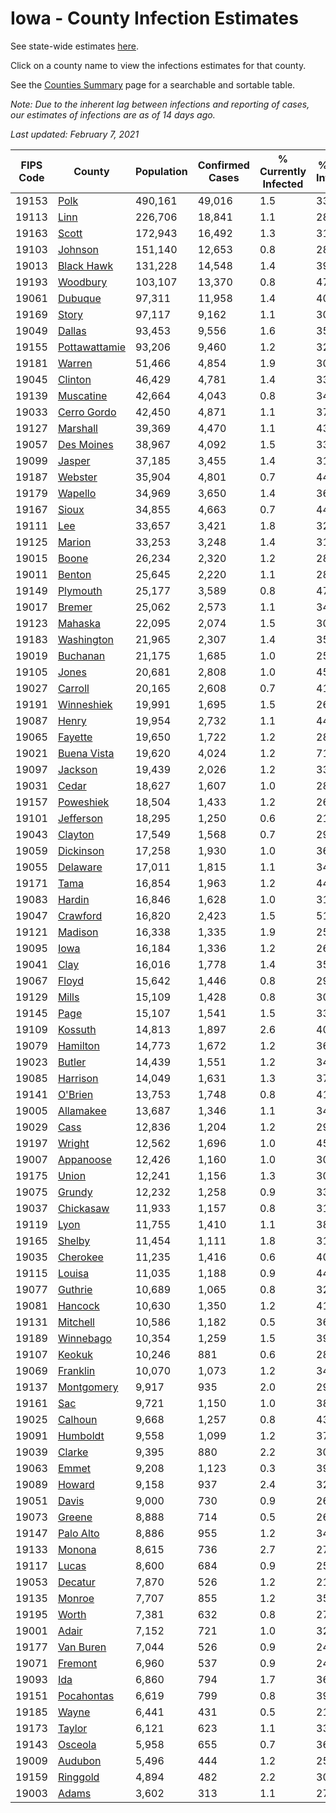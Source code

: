 # Iowa - County Infection Estimates

See state-wide estimates [here](/infections/us-ia).

Click on a county name to view the infections estimates for that county.

See the [Counties Summary](/infections/summary-counties) page for a searchable and sortable table.

*Note: Due to the inherent lag between infections and reporting of cases, our estimates of infections are as of 14 days ago.*

*Last updated: February 7, 2021*

|   FIPS Code |                         County |   Population |   Confirmed Cases |   % Currently Infected |   % Total Infected |
|-------------|--------------------------------|--------------|-------------------|------------------------|--------------------|
|       19153 |                   [Polk](polk) |      490,161 |            49,016 |                    1.5 |               33.8 |
|       19113 |                   [Linn](linn) |      226,706 |            18,841 |                    1.1 |               28.1 |
|       19163 |                 [Scott](scott) |      172,943 |            16,492 |                    1.3 |               31.0 |
|       19103 |             [Johnson](johnson) |      151,140 |            12,653 |                    0.8 |               28.6 |
|       19013 |       [Black Hawk](black-hawk) |      131,228 |            14,548 |                    1.4 |               39.8 |
|       19193 |           [Woodbury](woodbury) |      103,107 |            13,370 |                    0.8 |               47.9 |
|       19061 |             [Dubuque](dubuque) |       97,311 |            11,958 |                    1.4 |               40.2 |
|       19169 |                 [Story](story) |       97,117 |             9,162 |                    1.1 |               30.7 |
|       19049 |               [Dallas](dallas) |       93,453 |             9,556 |                    1.6 |               35.1 |
|       19155 | [Pottawattamie](pottawattamie) |       93,206 |             9,460 |                    1.2 |               32.8 |
|       19181 |               [Warren](warren) |       51,466 |             4,854 |                    1.9 |               30.1 |
|       19045 |             [Clinton](clinton) |       46,429 |             4,781 |                    1.4 |               33.4 |
|       19139 |         [Muscatine](muscatine) |       42,664 |             4,043 |                    0.8 |               34.4 |
|       19033 |     [Cerro Gordo](cerro-gordo) |       42,450 |             4,871 |                    1.1 |               37.2 |
|       19127 |           [Marshall](marshall) |       39,369 |             4,470 |                    1.1 |               43.3 |
|       19057 |       [Des Moines](des-moines) |       38,967 |             4,092 |                    1.5 |               33.8 |
|       19099 |               [Jasper](jasper) |       37,185 |             3,455 |                    1.4 |               31.5 |
|       19187 |             [Webster](webster) |       35,904 |             4,801 |                    0.7 |               44.7 |
|       19179 |             [Wapello](wapello) |       34,969 |             3,650 |                    1.4 |               36.1 |
|       19167 |                 [Sioux](sioux) |       34,855 |             4,663 |                    0.7 |               44.1 |
|       19111 |                     [Lee](lee) |       33,657 |             3,421 |                    1.8 |               32.4 |
|       19125 |               [Marion](marion) |       33,253 |             3,248 |                    1.4 |               31.1 |
|       19015 |                 [Boone](boone) |       26,234 |             2,320 |                    1.2 |               28.3 |
|       19011 |               [Benton](benton) |       25,645 |             2,220 |                    1.1 |               28.4 |
|       19149 |           [Plymouth](plymouth) |       25,177 |             3,589 |                    0.8 |               47.0 |
|       19017 |               [Bremer](bremer) |       25,062 |             2,573 |                    1.1 |               34.0 |
|       19123 |             [Mahaska](mahaska) |       22,095 |             2,074 |                    1.5 |               30.1 |
|       19183 |       [Washington](washington) |       21,965 |             2,307 |                    1.4 |               35.9 |
|       19019 |           [Buchanan](buchanan) |       21,175 |             1,685 |                    1.0 |               25.8 |
|       19105 |                 [Jones](jones) |       20,681 |             2,808 |                    1.0 |               45.2 |
|       19027 |             [Carroll](carroll) |       20,165 |             2,608 |                    0.7 |               41.8 |
|       19191 |       [Winneshiek](winneshiek) |       19,991 |             1,695 |                    1.5 |               26.9 |
|       19087 |                 [Henry](henry) |       19,954 |             2,732 |                    1.1 |               44.5 |
|       19065 |             [Fayette](fayette) |       19,650 |             1,722 |                    1.2 |               28.1 |
|       19021 |     [Buena Vista](buena-vista) |       19,620 |             4,024 |                    1.2 |               71.8 |
|       19097 |             [Jackson](jackson) |       19,439 |             2,026 |                    1.2 |               33.5 |
|       19031 |                 [Cedar](cedar) |       18,627 |             1,607 |                    1.0 |               28.3 |
|       19157 |         [Poweshiek](poweshiek) |       18,504 |             1,433 |                    1.2 |               26.0 |
|       19101 |         [Jefferson](jefferson) |       18,295 |             1,250 |                    0.6 |               21.9 |
|       19043 |             [Clayton](clayton) |       17,549 |             1,568 |                    0.7 |               29.1 |
|       19059 |         [Dickinson](dickinson) |       17,258 |             1,930 |                    1.0 |               36.3 |
|       19055 |           [Delaware](delaware) |       17,011 |             1,815 |                    1.1 |               34.4 |
|       19171 |                   [Tama](tama) |       16,854 |             1,963 |                    1.2 |               44.8 |
|       19083 |               [Hardin](hardin) |       16,846 |             1,628 |                    1.0 |               31.3 |
|       19047 |           [Crawford](crawford) |       16,820 |             2,423 |                    1.5 |               51.0 |
|       19121 |             [Madison](madison) |       16,338 |             1,335 |                    1.9 |               25.6 |
|       19095 |                   [Iowa](iowa) |       16,184 |             1,336 |                    1.2 |               26.8 |
|       19041 |                   [Clay](clay) |       16,016 |             1,778 |                    1.4 |               35.6 |
|       19067 |                 [Floyd](floyd) |       15,642 |             1,446 |                    0.8 |               29.9 |
|       19129 |                 [Mills](mills) |       15,109 |             1,428 |                    0.8 |               30.4 |
|       19145 |                   [Page](page) |       15,107 |             1,541 |                    1.5 |               33.1 |
|       19109 |             [Kossuth](kossuth) |       14,813 |             1,897 |                    2.6 |               40.1 |
|       19079 |           [Hamilton](hamilton) |       14,773 |             1,672 |                    1.2 |               36.9 |
|       19023 |               [Butler](butler) |       14,439 |             1,551 |                    1.2 |               34.7 |
|       19085 |           [Harrison](harrison) |       14,049 |             1,631 |                    1.3 |               37.0 |
|       19141 |             [O'Brien](o'brien) |       13,753 |             1,748 |                    0.8 |               41.1 |
|       19005 |         [Allamakee](allamakee) |       13,687 |             1,346 |                    1.1 |               34.1 |
|       19029 |                   [Cass](cass) |       12,836 |             1,204 |                    1.2 |               29.7 |
|       19197 |               [Wright](wright) |       12,562 |             1,696 |                    1.0 |               45.4 |
|       19007 |         [Appanoose](appanoose) |       12,426 |             1,160 |                    1.0 |               30.1 |
|       19175 |                 [Union](union) |       12,241 |             1,156 |                    1.3 |               30.3 |
|       19075 |               [Grundy](grundy) |       12,232 |             1,258 |                    0.9 |               33.3 |
|       19037 |         [Chickasaw](chickasaw) |       11,933 |             1,157 |                    0.8 |               31.4 |
|       19119 |                   [Lyon](lyon) |       11,755 |             1,410 |                    1.1 |               38.6 |
|       19165 |               [Shelby](shelby) |       11,454 |             1,111 |                    1.8 |               31.7 |
|       19035 |           [Cherokee](cherokee) |       11,235 |             1,416 |                    0.6 |               40.4 |
|       19115 |               [Louisa](louisa) |       11,035 |             1,188 |                    0.9 |               44.6 |
|       19077 |             [Guthrie](guthrie) |       10,689 |             1,065 |                    0.8 |               32.9 |
|       19081 |             [Hancock](hancock) |       10,630 |             1,350 |                    1.2 |               41.0 |
|       19131 |           [Mitchell](mitchell) |       10,586 |             1,182 |                    0.5 |               36.1 |
|       19189 |         [Winnebago](winnebago) |       10,354 |             1,259 |                    1.5 |               39.0 |
|       19107 |               [Keokuk](keokuk) |       10,246 |               881 |                    0.6 |               28.0 |
|       19069 |           [Franklin](franklin) |       10,070 |             1,073 |                    1.2 |               34.5 |
|       19137 |       [Montgomery](montgomery) |        9,917 |               935 |                    2.0 |               29.5 |
|       19161 |                     [Sac](sac) |        9,721 |             1,150 |                    1.0 |               38.3 |
|       19025 |             [Calhoun](calhoun) |        9,668 |             1,257 |                    0.8 |               43.0 |
|       19091 |           [Humboldt](humboldt) |        9,558 |             1,099 |                    1.2 |               37.8 |
|       19039 |               [Clarke](clarke) |        9,395 |               880 |                    2.2 |               30.0 |
|       19063 |                 [Emmet](emmet) |        9,208 |             1,123 |                    0.3 |               39.2 |
|       19089 |               [Howard](howard) |        9,158 |               937 |                    2.4 |               32.2 |
|       19051 |                 [Davis](davis) |        9,000 |               730 |                    0.9 |               26.2 |
|       19073 |               [Greene](greene) |        8,888 |               714 |                    0.5 |               26.3 |
|       19147 |         [Palo Alto](palo-alto) |        8,886 |               955 |                    1.2 |               34.2 |
|       19133 |               [Monona](monona) |        8,615 |               736 |                    2.7 |               27.3 |
|       19117 |                 [Lucas](lucas) |        8,600 |               684 |                    0.9 |               25.0 |
|       19053 |             [Decatur](decatur) |        7,870 |               526 |                    1.2 |               21.0 |
|       19135 |               [Monroe](monroe) |        7,707 |               855 |                    1.2 |               35.0 |
|       19195 |                 [Worth](worth) |        7,381 |               632 |                    0.8 |               27.2 |
|       19001 |                 [Adair](adair) |        7,152 |               721 |                    1.0 |               32.0 |
|       19177 |         [Van Buren](van-buren) |        7,044 |               526 |                    0.9 |               24.4 |
|       19071 |             [Fremont](fremont) |        6,960 |               537 |                    0.9 |               24.5 |
|       19093 |                     [Ida](ida) |        6,860 |               794 |                    1.7 |               36.9 |
|       19151 |       [Pocahontas](pocahontas) |        6,619 |               799 |                    0.8 |               39.4 |
|       19185 |                 [Wayne](wayne) |        6,441 |               431 |                    0.5 |               21.5 |
|       19173 |               [Taylor](taylor) |        6,121 |               623 |                    1.1 |               33.4 |
|       19143 |             [Osceola](osceola) |        5,958 |               655 |                    0.7 |               36.9 |
|       19009 |             [Audubon](audubon) |        5,496 |               444 |                    1.2 |               25.9 |
|       19159 |           [Ringgold](ringgold) |        4,894 |               482 |                    2.2 |               30.4 |
|       19003 |                 [Adams](adams) |        3,602 |               313 |                    1.1 |               27.4 |